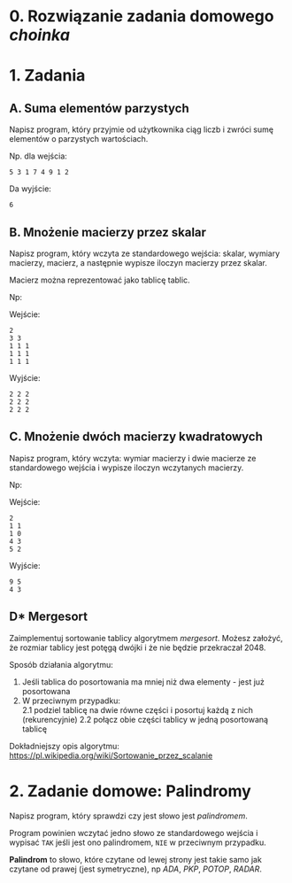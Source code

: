 # 0. Rozwiązanie zadania domowego *choinka*

# 1. Zadania

## A. Suma elementów parzystych
Napisz program, który przyjmie od użytkownika ciąg liczb i zwróci sumę elementów o parzystych wartościach.

Np. dla wejścia:
```
5 3 1 7 4 9 1 2
```
Da wyjście:
```
6
```

## B. Mnożenie macierzy przez skalar

Napisz program, który wczyta ze standardowego wejścia: skalar, wymiary macierzy, macierz, a następnie wypisze iloczyn macierzy przez skalar.

Macierz można reprezentować jako tablicę tablic.

Np:

Wejście:
```
2
3 3
1 1 1
1 1 1
1 1 1
```
Wyjście:
```
2 2 2
2 2 2
2 2 2
```

## C. Mnożenie dwóch macierzy kwadratowych

Napisz program, który wczyta: wymiar macierzy i dwie macierze ze standardowego wejścia i wypisze iloczyn wczytanych macierzy.

Np:

Wejście:
```
2
1 1
1 0
4 3
5 2
```

Wyjście:
```
9 5
4 3
```

## D* Mergesort

Zaimplementuj sortowanie tablicy algorytmem *mergesort*. Możesz założyć, że rozmiar tablicy jest potęgą dwójki i że nie będzie przekraczał 2048.


Sposób działania algorytmu:

1. Jeśli tablica do posortowania ma mniej niż dwa elementy - jest już posortowana
2. W przeciwnym przypadku:   
    2.1 podziel tablicę na dwie równe części i posortuj każdą z nich (rekurencyjnie)
    2.2 połącz obie części tablicy w jedną posortowaną tablicę

Dokładniejszy opis algorytmu: https://pl.wikipedia.org/wiki/Sortowanie_przez_scalanie


# 2. Zadanie domowe: Palindromy
Napisz program, który sprawdzi czy jest słowo jest *palindromem*.

Program powinien wczytać jedno słowo ze standardowego wejścia i wypisać `TAK` jeśli jest ono palindromem, `NIE` w przeciwnym przypadku.

**Palindrom** to słowo, które czytane od lewej strony jest takie samo jak czytane od prawej (jest symetryczne), np *ADA*, *PKP*, *POTOP*, *RADAR*.

